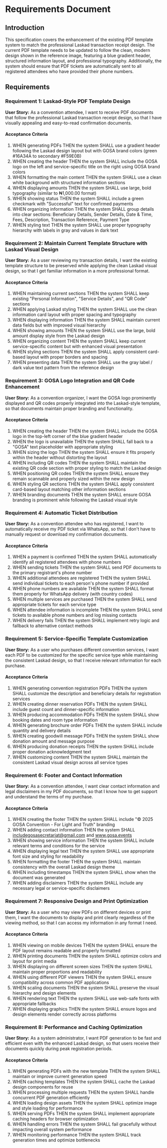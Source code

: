 # Requirements Document

## Introduction

This specification covers the enhancement of the existing PDF template system to match the professional Laskad transaction receipt design. The current PDF template needs to be updated to follow the clean, modern design shown in the reference image, featuring a blue gradient header, structured information layout, and professional typography. Additionally, the system should ensure that PDF tickets are automatically sent to all registered attendees who have provided their phone numbers.

## Requirements

### Requirement 1: Laskad-Style PDF Template Design

**User Story:** As a convention attendee, I want to receive PDF documents that follow the professional Laskad transaction receipt design, so that I have visually appealing and easy-to-read confirmation documents.

#### Acceptance Criteria

1. WHEN generating PDFs THEN the system SHALL use a gradient header following the Laskad design layout but with GOSA brand colors (green #16A34A to secondary #F59E0B)
2. WHEN creating the header THEN the system SHALL include the GOSA logo on the left and service-specific title on the right using GOSA brand colors
3. WHEN formatting the main content THEN the system SHALL use a clean white background with structured information sections
4. WHEN displaying amounts THEN the system SHALL use large, bold typography (similar to ₦1,000.00 format)
5. WHEN showing status THEN the system SHALL include a green checkmark with "Successful" text for confirmed payments
6. WHEN organizing information THEN the system SHALL group details into clear sections: Beneficiary Details, Sender Details, Date & Time, Fees, Description, Transaction Reference, Payment Type
7. WHEN styling text THEN the system SHALL use proper typography hierarchy with labels in gray and values in dark text

### Requirement 2: Maintain Current Template Structure with Laskad Visual Design

**User Story:** As a user reviewing my transaction details, I want the existing template structure to be preserved while applying the clean Laskad visual design, so that I get familiar information in a more professional format.

#### Acceptance Criteria

1. WHEN maintaining current sections THEN the system SHALL keep existing "Personal Information", "Service Details", and "QR Code" sections
2. WHEN applying Laskad styling THEN the system SHALL use the clean information card layout with proper spacing and typography
3. WHEN displaying information THEN the system SHALL maintain current data fields but with improved visual hierarchy
4. WHEN showing amounts THEN the system SHALL use the large, bold amount display style from the Laskad design
5. WHEN organizing content THEN the system SHALL keep current service-specific content but with enhanced visual presentation
6. WHEN styling sections THEN the system SHALL apply consistent card-based layout with proper borders and spacing
7. WHEN presenting data THEN the system SHALL use the gray label / dark value text pattern from the reference design

### Requirement 3: GOSA Logo Integration and QR Code Enhancement

**User Story:** As a convention organizer, I want the GOSA logo prominently displayed and QR codes properly integrated into the Laskad-style template, so that documents maintain proper branding and functionality.

#### Acceptance Criteria

1. WHEN creating the header THEN the system SHALL include the GOSA logo in the top-left corner of the blue gradient header
2. WHEN the logo is unavailable THEN the system SHALL fall back to a "GOSA" text placeholder with appropriate styling
3. WHEN sizing the logo THEN the system SHALL ensure it fits properly within the header without distorting the layout
4. WHEN including QR codes THEN the system SHALL maintain the existing QR code section with proper styling to match the Laskad design
5. WHEN positioning QR codes THEN the system SHALL ensure they remain scannable and properly sized within the new design
6. WHEN styling QR sections THEN the system SHALL apply consistent card-based layout matching other information sections
7. WHEN branding documents THEN the system SHALL ensure GOSA branding is prominent while following the Laskad visual style

### Requirement 4: Automatic Ticket Distribution

**User Story:** As a convention attendee who has registered, I want to automatically receive my PDF ticket via WhatsApp, so that I don't have to manually request or download my confirmation documents.

#### Acceptance Criteria

1. WHEN a payment is confirmed THEN the system SHALL automatically identify all registered attendees with phone numbers
2. WHEN sending tickets THEN the system SHALL send PDF documents to the primary registrant's phone number
3. WHEN additional attendees are registered THEN the system SHALL send individual tickets to each person's phone number if provided
4. WHEN phone numbers are available THEN the system SHALL format them properly for WhatsApp delivery (with country codes)
5. WHEN multiple services are purchased THEN the system SHALL send appropriate tickets for each service type
6. WHEN attendee information is incomplete THEN the system SHALL send tickets to available phone numbers and log missing contacts
7. WHEN delivery fails THEN the system SHALL implement retry logic and fallback to alternative contact methods

### Requirement 5: Service-Specific Template Customization

**User Story:** As a user who purchases different convention services, I want each PDF to be customized for the specific service type while maintaining the consistent Laskad design, so that I receive relevant information for each purchase.

#### Acceptance Criteria

1. WHEN generating convention registration PDFs THEN the system SHALL customize the description and beneficiary details for registration services
2. WHEN creating dinner reservation PDFs THEN the system SHALL include guest count and dinner-specific information
3. WHEN producing accommodation PDFs THEN the system SHALL show booking dates and room type information
4. WHEN generating brochure order PDFs THEN the system SHALL include quantity and delivery details
5. WHEN creating goodwill message PDFs THEN the system SHALL show donation amount and message purpose
6. WHEN producing donation receipts THEN the system SHALL include proper donation acknowledgment text
7. WHEN customizing content THEN the system SHALL maintain the consistent Laskad visual design across all service types

### Requirement 6: Footer and Contact Information

**User Story:** As a convention attendee, I want clear contact information and legal disclaimers in my PDF documents, so that I know how to get support and understand the terms of my purchase.

#### Acceptance Criteria

1. WHEN creating the footer THEN the system SHALL include "© 2025 GOSA Convention - For Light and Truth" branding
2. WHEN adding contact information THEN the system SHALL includegosasecretariat@gmail.com and www.gosa.events
3. WHEN showing service information THEN the system SHALL include relevant terms and conditions for the service
4. WHEN displaying legal text THEN the system SHALL use appropriate font size and styling for readability
5. WHEN formatting the footer THEN the system SHALL maintain consistency with the overall Laskad design theme
6. WHEN including timestamps THEN the system SHALL show when the document was generated
7. WHEN adding disclaimers THEN the system SHALL include any necessary legal or service-specific disclaimers

### Requirement 7: Responsive Design and Print Optimization

**User Story:** As a user who may view PDFs on different devices or print them, I want the documents to display and print clearly regardless of the viewing method, so that I can access my information in any format I need.

#### Acceptance Criteria

1. WHEN viewing on mobile devices THEN the system SHALL ensure the PDF layout remains readable and properly formatted
2. WHEN printing documents THEN the system SHALL optimize colors and layout for print media
3. WHEN displaying on different screen sizes THEN the system SHALL maintain proper proportions and readability
4. WHEN using different PDF viewers THEN the system SHALL ensure compatibility across common PDF applications
5. WHEN scaling documents THEN the system SHALL preserve the visual hierarchy and design elements
6. WHEN rendering text THEN the system SHALL use web-safe fonts with appropriate fallbacks
7. WHEN displaying graphics THEN the system SHALL ensure logos and design elements render correctly across platforms

### Requirement 8: Performance and Caching Optimization

**User Story:** As a system administrator, I want PDF generation to be fast and efficient even with the enhanced Laskad design, so that users receive their documents quickly during peak registration periods.

#### Acceptance Criteria

1. WHEN generating PDFs with the new template THEN the system SHALL maintain or improve current generation speed
2. WHEN caching templates THEN the system SHALL cache the Laskad design components for reuse
3. WHEN processing multiple requests THEN the system SHALL handle concurrent PDF generation efficiently
4. WHEN loading design assets THEN the system SHALL optimize image and style loading for performance
5. WHEN serving PDFs THEN the system SHALL implement appropriate caching headers for browser optimization
6. WHEN handling errors THEN the system SHALL fail gracefully without impacting overall system performance
7. WHEN monitoring performance THEN the system SHALL track generation times and optimize bottlenecks